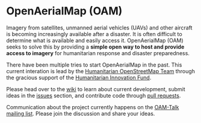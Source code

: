 OpenAerialMap (OAM)
===

Imagery from satellites, unmanned aerial vehicles (UAVs) and other aircraft is becoming increasingly available after a disaster. It is often difficult to determine what is available and easily access it. OpenAerialMap (OAM) seeks to solve this by providing a **simple open way to host and provide access to imagery** for humanitarian response and disaster preparedness.

There have been multiple tries to start OpenAerialMap in the past. This current interation is lead by the [Humanitarian OpenStreetMap Team](http://hot.openstreetmap.org) through the gracious support of the [Humanitarian Innovation Fund](http://www.humanitarianinnovation.org/large-project/OpenAerialMap).

Please head over to the [wiki](https://github.com/hotosm/OpenAerialMap/wiki) to learn about current development, submit ideas in the [issues](https://github.com/hotosm/OpenAerialMap/issues) section, and contribute code through [pull requests](https://github.com/hotosm/OpenAerialMap/pulls).

Communication about the project currently happens on the [OAM-Talk mailing list](https://groups.google.com/a/hotosm.org/forum/#!forum/openaerialmap). Please join the discussion and share your ideas.
